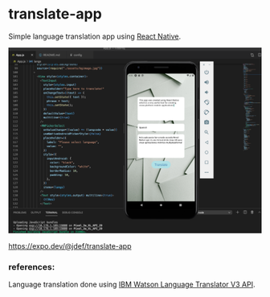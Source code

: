 
# translate-app
Simple language translation app using [React Native](https://reactnative.dev/).

<img src="https://github.com/joshdefreitas/translate-app/blob/main/assets/screenshot.png?raw=true" align=left\>  

https://expo.dev/@jdef/translate-app

### references:
Language translation done using [IBM Watson Language Translator V3 API](https://www.ibm.com/cloud/watson-language-translator).
